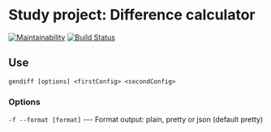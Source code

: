 # Study project: Difference calculator
[![Maintainability](https://api.codeclimate.com/v1/badges/f2e328122369de775267/maintainability)](https://codeclimate.com/github/cognitive-cake/project-lvl2-s269/maintainability) [![Build Status](https://travis-ci.org/cognitive-cake/project-lvl2-s269.svg?branch=master)](https://travis-ci.org/cognitive-cake/project-lvl2-s269)

## Use

`gendiff [options] <firstConfig> <secondConfig>`

### Options

`-f --format [format]`  ---  Format output: plain, pretty or json (default pretty)
